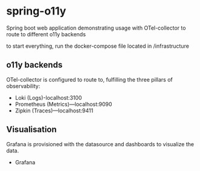 # spring-o11y

Spring boot web application demonstrating usage with OTel-collector to route to different o11y backends

to start everything, run the docker-compose file located in /infrastructure

## o11y backends

OTel-collector is configured to route to, fulfilling the three pillars of observability:

- Loki (Logs)-localhost:3100
- Prometheus (Metrics)—localhost:9090
- Zipkin (Traces)—localhost:9411

## Visualisation

Grafana is provisioned with the datasource and dashboards to visualize the data.

- Grafana
